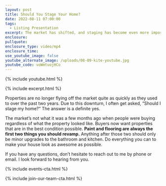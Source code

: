 ```yaml
---
layout: post
title: Should You Stage Your Home?
date: 2022-08-11 07:00:00
tags:
  - Listing Presentation
excerpt: The market has shifted, and staging has become even more important.
enclosure:
pullquote:
enclosure_type: video/mp4
enclosure_time:
use_youtube_image: false
youtube_alternate_image: /uploads/08-09-kite-youtube.jpg
youtube_code: voWmtuojHCo
---
```

{% include youtube.html %}

{% include excerpt.html %}

Properties are no longer flying off the market quite as quickly as they used to over the past two years. Due to this downturn, I often get asked, “Should I stage my home?” The answer is a definite yes.

The market’s not what it was a few months ago when people were buying regardless of what the property looked like. Buyers now want properties that are in the best condition possible. **Paint and flooring are always the first two things you should revamp.** Anything after those two should only be minor upgrades to the bathroom and kitchen. Do everything you can to make your house look as awesome as possible.

If you have any questions, don’t hesitate to reach out to me by phone or email. I look forward to hearing from you.

{% include events-cta.html %}

{% include join-our-team-cta.html %}